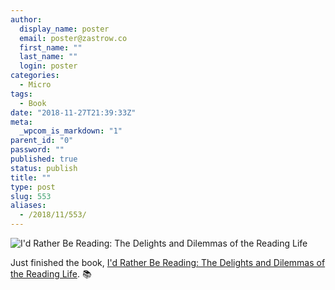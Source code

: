 ```yaml
---
author:
  display_name: poster
  email: poster@zastrow.co
  first_name: ""
  last_name: ""
  login: poster
categories:
  - Micro
tags:
  - Book
date: "2018-11-27T21:39:33Z"
meta:
  _wpcom_is_markdown: "1"
parent_id: "0"
password: ""
published: true
status: publish
title: ""
type: post
slug: 553
aliases:
  - /2018/11/553/
---
```

<p><img src="https://i.gr-assets.com/images/S/compressed.photo.goodreads.com/books/1522239360l/38502471.jpg" alt="I'd Rather Be Reading: The Delights and Dilemmas of the Reading Life" /></p>

<p>Just finished the book, <a href="https://www.goodreads.com/review/show/2523974577?utm_medium=api&amp;utm_source=rss">I'd Rather Be Reading: The Delights and Dilemmas of the Reading Life</a>. 📚</p>
